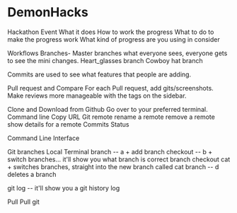 # DemonHacks
Hackathon Event
What it does
How to work the progress
What to do to make the progress work
What kind of progress are you using in consider

Workflows
Branches- Master branches what everyone sees, everyone gets to see the mini changes.
Heart_glasses branch
Cowboy hat branch

Commits are used to see what features that people are adding.

Pull request and Compare 
For each Pull request, add gits/screenshots.
Make reviews more manageable with the tags on the sidebar.

Clone and Download from Github
Go over to your preferred terminal. 
Command line
Copy URL
Git remote
rename a remote
remove a remote
show details for a remote
Commits Status

Command Line Interface

Git branches
Local Terminal
branch -- a + add
branch checkout -- b + switch branches... it'll show you what branch is correct
branch checkout cat + switches branches, straight into the new branch called cat
branch -- d deletes a branch

git log -- it'll show you a git history log

Pull
Pull git 
